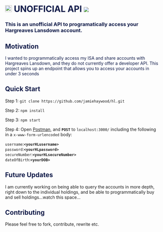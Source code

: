 # <span style="color:#0F1A48"><img src="https://upload.wikimedia.org/wikipedia/en/thumb/3/32/Hargreaves_Lansdown_logo.svg/1280px-Hargreaves_Lansdown_logo.svg.png" height="22" /> UNOFFICIAL API ![](https://github.com/jamiehaywood/hl/workflows/build/badge.svg)</span>

### <span style="color:#0F1A48">This is an unofficial API to programatically access your Hargreaves Lansdown account.</span>

## <div style="color:#0F1A48">Motivation</div>
<div style="color:#0F1A48"> I wanted to programmatically access my ISA and share accounts with Hargreaves Lansdown, and they do not currently offer a developer API. This project spins up an endpoint that allows you to access your accounts in under 3 seconds</div>

## <div style="color:#0F1A48"> Quick Start </div>
Step 1:
```git clone https://github.com/jamiehaywood/hl.git```

Step 2: ```npm install```

Step 3: ```npm start```

Step 4: Open [Postman](https://www.getpostman.com/downloads/), and **`POST`** to `localhost:3000/` including the following in a `x-www-form-urlencoded` body:

`username`:**`<yourHLusername>`**<br/>
`password`:**`<yourHLpassword>`**<br/>
`secureNumber`:**`<yourHLsecureNumber>`** <br/>
`dateOfBirth`:**`<yourDOB>`**

## <div style="color:#0F1A48"> Future Updates </div>
I am currently working on being able to query the accounts in more depth, right down to the individual holdings, and be able to programmatically buy and sell holdings...watch this space...

## <div style="color:#0F1A48"> Contributing </div>
Please feel free to fork, contribute, rewrite etc.